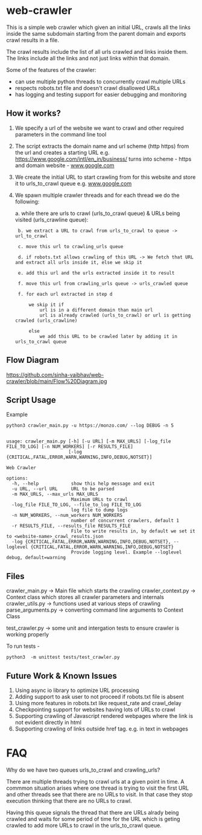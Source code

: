 # web-crawler

This is a simple web crawler which given an initial URL,  crawls all the links inside the same subdomain starting from the parent domain and exports crawl results in a file.

The crawl results include the list of all urls crawled and links inside them. The links include all the links and not just links within that domain. 

Some of the features of the crawler:

- can use multiple python threads to concurrently crawl multiple URLs
- respects robots.txt file and doesn't crawl disallowed URLs
- has logging and testing support for easier debugging and monitoring


## How it works?

1. We specify a url of the website we want to crawl and other required parameters in the command line tool
2. The script extracts the domain name and url scheme (http  https) from the url and creates a starting URL
e.g. https://www.google.com/intl/en_in/business/ turns into scheme - https and domain website - www.google.com

3. We create the initial URL to start crawling from for this website and store it to urls_to_crawl queue
e.g. www.google.com

4. We spawn multiple crawler threads and for each thread we do the following:

    a. while there are urls to crawl (urls_to_crawl queue) & URLs being visited (urls_crawline queue):


        b. we extract a URL to crawl from urls_to_crawl to queue -> url_to_crawl

        c. move this url to crawling_urls queue

        d. if robots.txt allows crawling of this URL -> We fetch that URL and extract all urls inside it, else we skip it

        e. add this url and the urls extracted inside it to result

        f. move this url from crawling_urls queue -> urls_crawled queue

        f. for each url extracted in step d

            we skip it if
                url is in a different domain than main url
                url is already crawled (urls_to_crawl) or url is getting crawled (urls_crawline)

            else 
                we add this URL to be crawled later by adding it in urls_to_crawl queue



## Flow Diagram

https://github.com/sinha-vaibhav/web-crawler/blob/main/Flow%20Diagram.jpg


## Script Usage

Example

```
python3 crawler_main.py -u https://monzo.com/ --log DEBUG -n 5  
```


```

usage: crawler_main.py [-h] [-u URL] [-m MAX_URLS] [-log_file FILE_TO_LOG] [-n NUM_WORKERS] [-r RESULTS_FILE]
                       [-log {CRITICAL,FATAL,ERROR,WARN,WARNING,INFO,DEBUG,NOTSET}]

Web Crawler

options:
  -h, --help            show this help message and exit
  -u URL, --url URL     URL to be parsed
  -m MAX_URLS, --max_urls MAX_URLS
                        Maximum URLs to crawl
  -log_file FILE_TO_LOG, --file_to_log FILE_TO_LOG
                        log file to dump logs
  -n NUM_WORKERS, --num_workers NUM_WORKERS
                        number of concurrent crawlers, default 1
  -r RESULTS_FILE, --results_file RESULTS_FILE
                        File to write results in, by default we set it to <website-name>_crawl_results.json
  -log {CRITICAL,FATAL,ERROR,WARN,WARNING,INFO,DEBUG,NOTSET}, --loglevel {CRITICAL,FATAL,ERROR,WARN,WARNING,INFO,DEBUG,NOTSET}
                        Provide logging level. Example --loglevel debug, default=warning

```

## Files

crawler_main.py -> Main file which starts the crawling
crawler_context.py -> Context class which stores all crawler parameters and internals
crawler_utils.py -> functions used at various steps of crawling
parse_arguments.py -> converting command line arguments to Context Class

test_crawler.py -> some unit and intergation tests to ensure crawler is working properly

To run tests -  
```
python3  -m unittest tests/test_crawler.py

```

## Future Work & Known Issues

1. Using async io library to optimize URL processing
2. Adding support to ask user to not proceed if robots.txt file is absent
3. Using more features in robots.txt like request_rate and crawl_delay
4. Checkpointing support for websites having lots of URLs to crawl
5. Supporting crawling of Javascript rendered webpages where the link is not evident directly in html
6. Supporting crawling of links outside href tag. e.g. in text in webpages


# FAQ

Why do we have two queues urls_to_crawl and crawling_urls?

There are multiple threads trying to crawl urls at a given point in time. A commmon situation arises where one thread is trying to visit the first URL and other threads see that there are no URLs to visit. In that case they stop execution thinking that there are no URLs to crawl.

Having this queue signals the thread that there are URLs alrady being crawled and waits for some period of time for the URL which is geting crawled to add more URLs to crawl in the urls_to_crawl queue.





